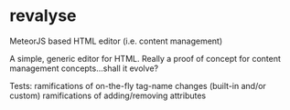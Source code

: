 # revalyse
MeteorJS based HTML editor (i.e. content management)


A simple, generic editor for HTML.  Really a proof of concept for content management concepts...shall it evolve?


Tests:
  ramifications of on-the-fly tag-name changes (built-in and/or custom)
  ramifications of adding/removing attributes
